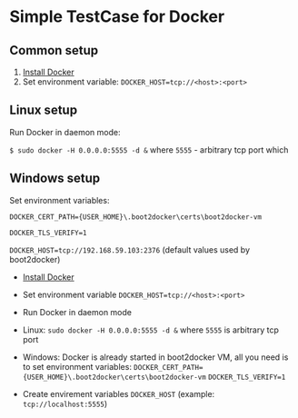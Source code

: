 Simple TestCase for Docker
==========================

## Common setup
1. [Install Docker](https://docs.docker.com/installation/)
2. Set environment variable:
`DOCKER_HOST=tcp://<host>:<port>`

## Linux setup
Run Docker in daemon mode:

`$ sudo docker -H 0.0.0.0:5555 -d &`
where `5555` - arbitrary tcp port which

## Windows setup
Set environment variables:

`DOCKER_CERT_PATH={USER_HOME}\.boot2docker\certs\boot2docker-vm`

`DOCKER_TLS_VERIFY=1`

`DOCKER_HOST=tcp://192.168.59.103:2376` (default values used by boot2docker)



* [Install Docker](https://docs.docker.com/installation/)
* Set environment variable `DOCKER_HOST=tcp://<host>:<port>`
* Run Docker in daemon mode
 * Linux: `sudo docker -H 0.0.0.0:5555 -d &` where `5555` is arbitrary tcp port
 * Windows: Docker is already started in boot2docker VM, all you need is to set environment variables:
  `DOCKER_CERT_PATH={USER_HOME}\.boot2docker\certs\boot2docker-vm`
  `DOCKER_TLS_VERIFY=1`

* Create envirement variables `DOCKER_HOST` (example: `tcp://localhost:5555`)
